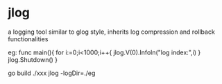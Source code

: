 # jlog
a logging tool similar to glog style, inherits log compression and rollback functionalities

eg:
func main(){
  for i:=0;i<1000;i++{
    jlog.V(0).Infoln("log index:",i)
  }
  jlog.Shutdown()
}

go build
./xxx jlog -logDir=./eg
  
